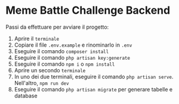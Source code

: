 # Meme Battle Challenge Backend 

Passi da effettuare per avviare il progetto:
1. Aprire il `terminale`
1. Copiare il file `.env.example` e rinominarlo in `.env`
3. Eseguire il comando `composer install`
4. Eseguire il comando `php artisan key:generate`
5. Eseguire il comando `npm i` o `npm install`
6. Aprire un secondo `terminale`
7. In uno dei due terminali, eseguire il comando `php artisan serve`. Nell'altro, `npm run dev`
8. Eseguire il comando `php artisan migrate` per generare tabelle e database